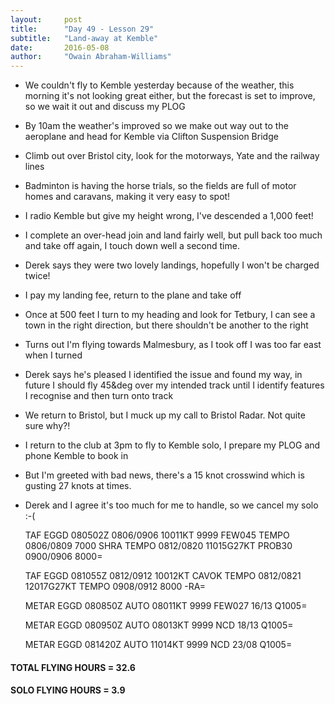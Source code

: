 ```yaml
---
layout:     post
title:      "Day 49 - Lesson 29"
subtitle:   "Land-away at Kemble"
date:       2016-05-08
author:     "Owain Abraham-Williams"
---
```


 * We couldn't fly to Kemble yesterday because of the weather, this morning it's not looking great either, but the forecast is set to improve, so we wait it out and discuss my PLOG
 * By 10am the weather's improved so we make out way out to the aeroplane and head for Kemble via Clifton Suspension Bridge
 * Climb out over Bristol city, look for the motorways, Yate and the railway lines
 * Badminton is having the horse trials, so the fields are full of motor homes and caravans, making it very easy to spot!
 * I radio Kemble but give my height wrong, I've descended a 1,000 feet!
 * I complete an over-head join and land fairly well, but pull back too much and take off again, I touch down well a second time.
 * Derek says they were two lovely landings, hopefully I won't be charged twice!
 * I pay my landing fee, return to the plane and take off
 * Once at 500 feet I turn to my heading and look for Tetbury, I can see a town in the right direction, but there shouldn't be another to the right
 * Turns out I'm flying towards Malmesbury, as I took off I was too far east when I turned
 * Derek says he's pleased I identified the issue and found my way, in future I should fly 45&deg over my intended track until I identify features I recognise and then turn onto track
 * We return to Bristol, but I muck up my call to Bristol Radar. Not quite sure why?!
 * I return to the club at 3pm to fly to Kemble solo, I prepare my PLOG and phone Kemble to book in
 * But I'm greeted with bad news, there's a 15 knot crosswind which is gusting 27 knots at times.
 * Derek and I agree it's too much for me to handle, so we cancel my solo :-(

    TAF EGGD 080502Z 0806/0906 10011KT 9999 FEW045
             TEMPO 0806/0809 7000 SHRA
             TEMPO 0812/0820 11015G27KT
             PROB30 0900/0906 8000=

    TAF EGGD 081055Z 0812/0912 10012KT CAVOK
             TEMPO 0812/0821 12017G27KT
             TEMPO 0908/0912 8000 -RA=

    METAR EGGD 080850Z AUTO 08011KT 9999 FEW027 16/13 Q1005=

    METAR EGGD 080950Z AUTO 08013KT 9999 NCD 18/13 Q1005=

    METAR EGGD 081420Z AUTO 11014KT 9999 NCD 23/08 Q1005=

#### TOTAL FLYING HOURS = 32.6

#### SOLO FLYING HOURS = 3.9
